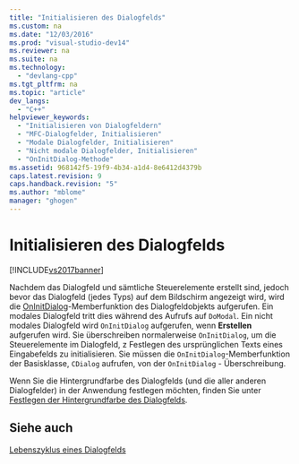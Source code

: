 ```yaml
---
title: "Initialisieren des Dialogfelds"
ms.custom: na
ms.date: "12/03/2016"
ms.prod: "visual-studio-dev14"
ms.reviewer: na
ms.suite: na
ms.technology: 
  - "devlang-cpp"
ms.tgt_pltfrm: na
ms.topic: "article"
dev_langs: 
  - "C++"
helpviewer_keywords: 
  - "Initialisieren von Dialogfeldern"
  - "MFC-Dialogfelder, Initialisieren"
  - "Modale Dialogfelder, Initialisieren"
  - "Nicht modale Dialogfelder, Initialisieren"
  - "OnInitDialog-Methode"
ms.assetid: 968142f5-19f9-4b34-a1d4-8e6412d4379b
caps.latest.revision: 9
caps.handback.revision: "5"
ms.author: "mblome"
manager: "ghogen"
---
```

# Initialisieren des Dialogfelds
[!INCLUDE[vs2017banner](../assembler/inline/includes/vs2017banner.md)]

Nachdem das Dialogfeld und sämtliche Steuerelemente erstellt sind, jedoch bevor das Dialogfeld \(jedes Typs\) auf dem Bildschirm angezeigt wird, wird die [OnInitDialog](../Topic/CDialog::OnInitDialog.md)\-Memberfunktion des Dialogfeldobjekts aufgerufen.  Ein modales Dialogfeld tritt dies während des Aufrufs auf `DoModal`.  Ein nicht modales Dialogfeld wird `OnInitDialog` aufgerufen, wenn **Erstellen** aufgerufen wird.  Sie überschreiben normalerweise `OnInitDialog`, um die Steuerelemente im Dialogfeld, z Festlegen des ursprünglichen Texts eines Eingabefelds zu initialisieren.  Sie müssen die `OnInitDialog`\-Memberfunktion der Basisklasse, `CDialog` aufrufen, von der `OnInitDialog` \- Überschreibung.  
  
 Wenn Sie die Hintergrundfarbe des Dialogfelds \(und die aller anderen Dialogfelder\) in der Anwendung festlegen möchten, finden Sie unter [Festlegen der Hintergrundfarbe des Dialogfelds](../mfc/setting-the-dialog-box’s-background-color.md).  
  
## Siehe auch  
 [Lebenszyklus eines Dialogfelds](../mfc/life-cycle-of-a-dialog-box.md)